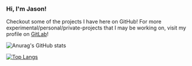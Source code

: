 ### Hi, I'm Jason!

<!--
**jasonknoll/jasonknoll** is a ✨ _special_ ✨ repository because its `README.md` (this file) appears on your GitHub profile.

Here are some ideas to get you started:

- 🔭 I’m currently working on ...
- 🌱 I’m currently learning ...
- 👯 I’m looking to collaborate on ...
- 🤔 I’m looking for help with ...
- 💬 Ask me about ...
- 📫 How to reach me: ...
- 😄 Pronouns: ...
- ⚡ Fun fact: ...
-->

Checkout some of the projects I have here on GitHub! For more experimental/personal/private-projects that I may be working on, visit my profile on [GitLab](https://gitlab.com/jason_knoll)! 

![Anurag's GitHub stats](https://github-readme-stats.vercel.app/api?username=jasonknoll&count_private=true&theme=tokyonight)

[![Top Langs](https://github-readme-stats.vercel.app/api/top-langs/?username=jasonknoll)](https://github.com/anuraghazra/github-readme-stats)


